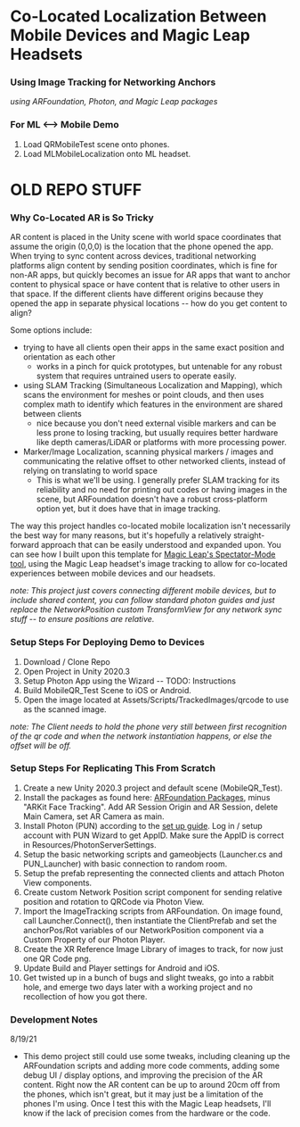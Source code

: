 # Co-Located Localization Between Mobile Devices and Magic Leap Headsets
### Using Image Tracking for Networking Anchors
*using ARFoundation, Photon, and Magic Leap packages*

<!-- ![Gif of two phones, one iPhone, one Android, connecting to same scene and tracking each other's position and rotation](MobileLocalization_QRDemo1.gif) -->


### For ML <--> Mobile Demo
1. Load QRMobileTest scene onto phones.
2. Load MLMobileLocalization onto ML headset.



# OLD REPO STUFF

### Why Co-Located AR is So Tricky
AR content is placed in the Unity scene with world space coordinates that assume the origin (0,0,0) is the location that the phone opened the app. When trying to sync content across devices, traditional networking platforms align content by sending position coordinates, which is fine for non-AR apps, but quickly becomes an issue for AR apps that want to anchor content to physical space or have content that is relative to other users in that space. If the different clients have different origins because they opened the app in separate physical locations -- how do you get content to align? 

Some options include:
- trying to have all clients open their apps in the same exact position and orientation as each other
    - works in a pinch for quick prototypes, but untenable for any robust system that requires untrained users to operate easily.
- using SLAM Tracking (Simultaneous Localization and Mapping), which scans the environment for meshes or point clouds, and then uses complex math to identify which features in the environment are shared between clients
    - nice because you don't need external visible markers and can be less prone to losing tracking, but usually requires better hardware like depth cameras/LiDAR or platforms with more processing power.
- Marker/Image Localization, scanning physical markers / images and communicating the relative offset to other networked clients, instead of relying on translating to world space
    - This is what we'll be using. I generally prefer SLAM tracking for its reliability and no need for printing out codes or having images in the scene, but ARFoundation doesn't have a robust cross-platform option yet, but it does have that in image tracking.


The way this project handles co-located mobile localization isn't necessarily the best way for many reasons, but it's hopefully a relatively straight-forward approach that can be easily understood and expanded upon. You can see how I built upon this template for [Magic Leap's Spectator-Mode tool](https://github.com/augustluhrs/Co-Located_MobileMagicLeap), using the Magic Leap headset's image tracking to allow for co-located experiences between mobile devices and our headsets. 


*note: This project just covers connecting different mobile devices, but to include shared content, you can follow standard photon guides and just replace the NetworkPosition custom TransformView for any network sync stuff -- to ensure positions are relative.*

### Setup Steps For Deploying Demo to Devices
1. Download / Clone Repo
2. Open Project in Unity 2020.3
3. Setup Photon App using the Wizard -- TODO: Instructions
3. Build MobileQR_Test Scene to iOS or Android.
4. Open the image located at Assets/Scripts/TrackedImages/qrcode to use as the scanned image.

*note: The Client needs to hold the phone very still between first recognition of the qr code and when the network instantiation happens, or else the offset will be off.*


### Setup Steps For Replicating This From Scratch
1. Create a new Unity 2020.3 project and default scene (MobileQR_Test).
2. Install the packages as found here: [ARFoundation Packages](https://github.com/Unity-Technologies/arfoundation-samples), minus "ARKit Face Tracking". Add AR Session Origin and AR Session, delete Main Camera, set AR Camera as main.
3. Install Photon (PUN) according to the [set up guide](https://doc.photonengine.com/en-us/pun/v2/demos-and-tutorials/pun-basics-tutorial/intro). Log in / setup account with PUN Wizard to get AppID. Make sure the AppID is correct in Resources/PhotonServerSettings.
4. Setup the basic networking scripts and gameobjects (Launcher.cs and PUN_Launcher) with basic connection to random room.
5. Setup the prefab representing the connected clients and attach Photon View components.
6. Create custom Network Position script component for sending relative position and rotation to QRCode via Photon View.
7. Import the ImageTracking scripts from ARFoundation. On image found, call Launcher.Connect(), then instantiate the ClientPrefab and set the anchorPos/Rot variables of our NetworkPosition component via a Custom Property of our Photon Player.
8. Create the XR Reference Image Library of images to track, for now just one QR Code png.
9. Update Build and Player settings for Android and iOS.
10. Get twisted up in a bunch of bugs and slight tweaks, go into a rabbit hole, and emerge two days later with a working project and no recollection of how you got there.


### Development Notes

8/19/21
- This demo project still could use some tweaks, including cleaning up the ARFoundation scripts and adding more code comments, adding some debug UI / display options, and improving the precision of the AR content. Right now the AR content can be up to around 20cm off from the phones, which isn't great, but it may just be a limitation of the phones I'm using. Once I test this with the Magic Leap headsets, I'll know if the lack of precision comes from the hardware or the code.